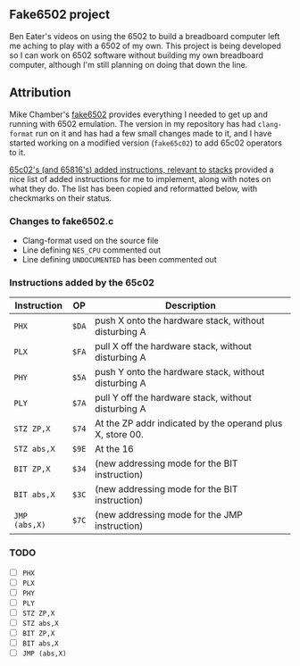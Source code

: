## Fake6502 project

Ben Eater's videos on using the 6502 to build a breadboard computer
left me aching to play with a 6502 of my own. This project is being
developed so I can work on 6502 software without building my own
breadboard computer, although I'm still planning on doing that down
the line.

## Attribution

Mike Chamber's [fake6502](http://rubbermallet.org/fake6502.c) provides
everything I needed to get up and running with 6502 emulation.
The version in my repository has had `clang-format` run on it and has had a
few small changes made to it, and I have started working on a modified
version (`fake65c02`) to add 65c02 operators to it.

[65c02's (and 65816's) added instructions, relevant to stacks](http://wilsonminesco.com/stacks/65c02added_stack_inst.html)
provided a nice list of added instructions for me to implement, along with notes
on what they do. The list has been copied and reformatted below, with checkmarks on
their status.


### Changes to fake6502.c

* Clang-format used on the source file
* Line defining `NES_CPU` commented out
* Line defining `UNDOCUMENTED` has been commented out

### Instructions added by the 65c02

Instruction   | OP    | Description
--------------|-------|-----------------------------------------------------
`PHX`         | `$DA` | push X onto the hardware stack, without disturbing A
`PLX`         | `$FA` | pull X  off the hardware stack, without disturbing A
`PHY`         | `$5A` | push Y onto the hardware stack, without disturbing A
`PLY`         | `$7A` | pull Y  off the hardware stack, without disturbing A
`STZ ZP,X`    | `$74` | At the ZP addr indicated by the operand plus X, store 00.
`STZ abs,X`   | `$9E` | At the 16|bit addr indicated by the operand plus X, store 00.
`BIT ZP,X`    | `$34` | (new addressing mode for the BIT instruction)
`BIT abs,X`   | `$3C` | (new addressing mode for the BIT instruction)
`JMP (abs,X)` | `$7C` | (new addressing mode for the JMP instruction)

### TODO
- [ ] `PHX`
- [ ] `PLX`
- [ ] `PHY`
- [ ] `PLY`
- [ ] `STZ ZP,X`
- [ ] `STZ abs,X`
- [ ] `BIT ZP,X`
- [ ] `BIT abs,X`
- [ ] `JMP (abs,X)`